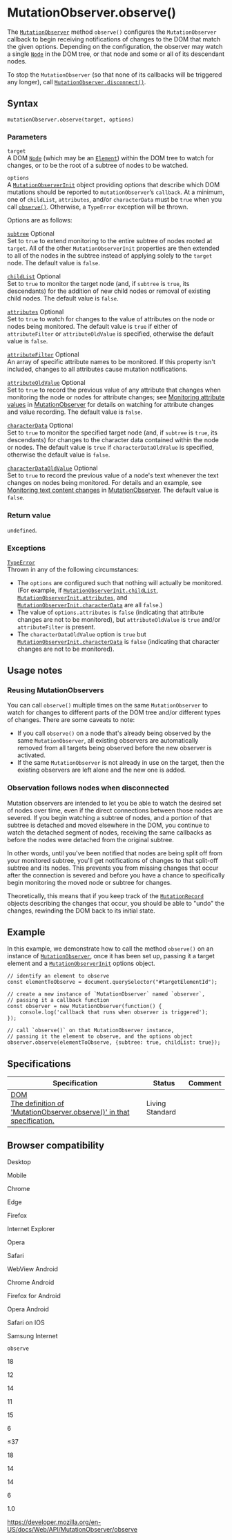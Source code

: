 # MutationObserver.observe()

The [`MutationObserver`](../mutationobserver) method `observe()` configures the `MutationObserver` callback to begin receiving notifications of changes to the DOM that match the given options. Depending on the configuration, the observer may watch a single [`Node`](../node) in the DOM tree, or that node and some or all of its descendant nodes.

To stop the `MutationObserver` (so that none of its callbacks will be triggered any longer), call [`MutationObserver.disconnect()`](disconnect).

## Syntax

    mutationObserver.observe(target, options)

### Parameters

`target`  
A DOM [`Node`](../node) (which may be an [`Element`](../element)) within the DOM tree to watch for changes, or to be the root of a subtree of nodes to be watched.

`options`  
A [`MutationObserverInit`](../mutationobserverinit) object providing options that describe which DOM mutations should be reported to `mutationObserver`’s `callback`. At a minimum, one of `childList`, `attributes`, and/or `characterData` must be `true` when you call [`observe()`](observe). Otherwise, a `TypeError` exception will be thrown.

Options are as follows:

[`subtree`](../mutationobserverinit/subtree) <span class="badge inline optional">Optional</span>  
Set to `true` to extend monitoring to the entire subtree of nodes rooted at `target`. All of the other `MutationObserverInit` properties are then extended to all of the nodes in the subtree instead of applying solely to the `target` node. The default value is `false`.

[`childList`](../mutationobserverinit/childlist) <span class="badge inline optional">Optional</span>  
Set to `true` to monitor the target node (and, if `subtree` is `true`, its descendants) for the addition of new child nodes or removal of existing child nodes. The default value is `false`.

[`attributes`](../mutationobserverinit/attributes) <span class="badge inline optional">Optional</span>  
Set to `true` to watch for changes to the value of attributes on the node or nodes being monitored. The default value is `true` if either of `attributeFilter` or `attributeOldValue` is specified, otherwise the default value is `false`.

[`attributeFilter`](../mutationobserverinit/attributefilter) <span class="badge inline optional">Optional</span>  
An array of specific attribute names to be monitored. If this property isn't included, changes to all attributes cause mutation notifications.

[`attributeOldValue`](../mutationobserverinit/attributeoldvalue) <span class="badge inline optional">Optional</span>  
Set to `true` to record the previous value of any attribute that changes when monitoring the node or nodes for attribute changes; see [Monitoring attribute values](#) in [MutationObserver](../mutationobserver) for details on watching for attribute changes and value recording. The default value is `false`.

[`characterData`](../mutationobserverinit/characterdata) <span class="badge inline optional">Optional</span>  
Set to `true` to monitor the specified target node (and, if `subtree` is `true`, its descendants) for changes to the character data contained within the node or nodes. The default value is `true` if `characterDataOldValue` is specified, otherwise the default value is `false`.

[`characterDataOldValue`](../mutationobserverinit/characterdataoldvalue) <span class="badge inline optional">Optional</span>  
Set to `true` to record the previous value of a node's text whenever the text changes on nodes being monitored. For details and an example, see [Monitoring text content changes](#) in [MutationObserver](../mutationobserver). The default value is `false`.

### Return value

`undefined`.

### Exceptions

[`TypeError`](https://developer.mozilla.org/en-US/docs/Web/JavaScript/Reference/Global_Objects/TypeError)  
Thrown in any of the following circumstances:

- The `options` are configured such that nothing will actually be monitored.  
  (For example, if [`MutationObserverInit.childList`](../mutationobserverinit/childlist), [`MutationObserverInit.attributes`](../mutationobserverinit/attributes), and [`MutationObserverInit.characterData`](../mutationobserverinit/characterdata) are all `false`.)
- The value of `options.attributes` is `false` (indicating that attribute changes are not to be monitored), but `attributeOldValue` is `true` and/or `attributeFilter` is present.
- The <span class="page-not-created">`characterDataOldValue`</span> option is `true` but [`MutationObserverInit.characterData`](../mutationobserverinit/characterdata) is `false` (indicating that character changes are not to be monitored).

## Usage notes

### Reusing MutationObservers

You can call `observe()` multiple times on the same `MutationObserver` to watch for changes to different parts of the DOM tree and/or different types of changes. There are some caveats to note:

- If you call `observe()` on a node that's already being observed by the same `MutationObserver`, all existing observers are automatically removed from all targets being observed before the new observer is activated.
- If the same `MutationObserver` is not already in use on the target, then the existing observers are left alone and the new one is added.

### Observation follows nodes when disconnected

Mutation observers are intended to let you be able to watch the desired set of nodes over time, even if the direct connections between those nodes are severed. If you begin watching a subtree of nodes, and a portion of that subtree is detached and moved elsewhere in the DOM, you continue to watch the detached segment of nodes, receiving the same callbacks as before the nodes were detached from the original subtree.

In other words, until you've been notified that nodes are being split off from your monitored subtree, you'll get notifications of changes to that split-off subtree and its nodes. This prevents you from missing changes that occur after the connection is severed and before you have a chance to specifically begin monitoring the moved node or subtree for changes.

Theoretically, this means that if you keep track of the [`MutationRecord`](../mutationrecord) objects describing the changes that occur, you should be able to "undo" the changes, rewinding the DOM back to its initial state.

## Example

In this example, we demonstrate how to call the method `observe()` on an instance of [`MutationObserver`](../mutationobserver), once it has been set up, passing it a target element and a [`MutationObserverInit`](../mutationobserverinit) options object.

    // identify an element to observe
    const elementToObserve = document.querySelector("#targetElementId");

    // create a new instance of `MutationObserver` named `observer`,
    // passing it a callback function
    const observer = new MutationObserver(function() {
        console.log('callback that runs when observer is triggered');
    });

    // call `observe()` on that MutationObserver instance,
    // passing it the element to observe, and the options object
    observer.observe(elementToObserve, {subtree: true, childList: true});

## Specifications

<table><thead><tr class="header"><th>Specification</th><th>Status</th><th>Comment</th></tr></thead><tbody><tr class="odd"><td><a href="https://dom.spec.whatwg.org/#dom-mutationobserver-observe">DOM<br />
<span class="small">The definition of 'MutationObserver.observe()' in that specification.</span></a></td><td><span class="spec-living">Living Standard</span></td><td></td></tr></tbody></table>

## Browser compatibility

Desktop

Mobile

Chrome

Edge

Firefox

Internet Explorer

Opera

Safari

WebView Android

Chrome Android

Firefox for Android

Opera Android

Safari on IOS

Samsung Internet

`observe`

18

12

14

11

15

6

≤37

18

14

14

6

1.0

<a href="https://developer.mozilla.org/en-US/docs/Web/API/MutationObserver/observe" class="_attribution-link">https://developer.mozilla.org/en-US/docs/Web/API/MutationObserver/observe</a>
